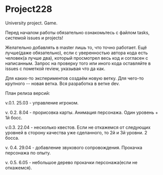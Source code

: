 ﻿# Project228
University project. Game.

Перед началом работы обязательно ознакомьтесь с файлом tasks, системой issues и projects!

Желательно добавлять в master лишь то, что точно работает. Ещё лучше(даже обязательно), если с уверенностью автора кода есть человек(а лучше два), который просмотрел весь код и согласен с написанным. Запрос на проверку того или иного кода оставляйте в issues с пометкой review, указывая что да как. 

Для каких-то экспериментов создаём новую ветку.
Для чего-то крупного -- новая ветка.
Вся разработка в ветке dev.

План релиза версий:

v.0.1.
25.03 - управление игроком.

v. 0.2.
8.04 - прорисовка карты. Анимация персонажа. Один уровень + 1й босс.

v.0.3.
22.04 - несколько квестов. Если не откажемся от следующих уровней в сторону качества
уже сделанного, то 2й и 3й уровни. 2 босса.

v. 0.4.
29.04 - добавление звукового сопровождения. Прокачка персонажа по опыту.

v. 0.5.
6.05 - небольшое дерево прокачки персонажа(если не откажемся).
